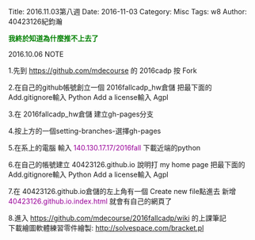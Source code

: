 Title: 2016.11.03第八週
Date: 2016-11-03
Category: Misc
Tags: w8
Author: 40423126紀鈞瀚

<b><font color="green">我終於知道為什麼推不上去了</font></b>

<!-- PELICAN_END_SUMMARY -->
2016.10.06 NOTE

1.先到 <font color="#990099">https://github.com/mdecourse </font> 的 2016cadp 按 Fork

2.在自己的github帳號創立一個 2016fallcadp_hw倉儲
把最下面的 Add.gitignore輸入 Python  Add a license輸入 Agpl

3.在 2016fallcadp_hw倉儲 建立gh-pages分支

4.按上方的一個setting-branches-選擇gh-pages

5.在系上的電腦 輸入 <font color="#990099">140.130.17.17/2016fall </font>下載近端的python

6.在自己的帳號建立 40423126.github.io
說明打 my home page
把最下面的 Add.gitignore輸入 Python  Add a license輸入 Agpl

7.在 40423126.github.io倉儲的左上角有一個 Create new file點進去
新增<font color="#990099">40423126.github.io.index.html </font>就會有自己的網頁了

8.進入 <font color="#990099">https://github.com/mdecourse/2016fallcadp/wiki </font>的上課筆記   
下載繪圖軟體練習零件繪製:<font color="#990099"> http://solvespace.com/bracket.pl </font>




